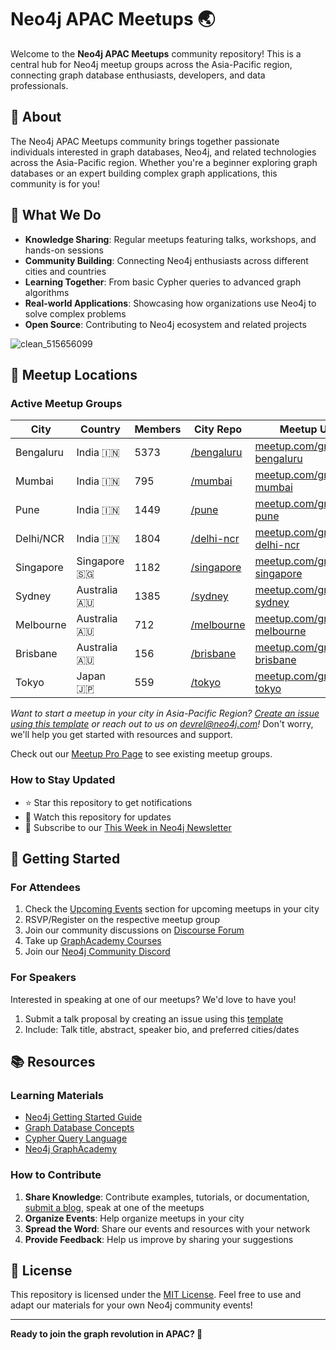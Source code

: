 # Neo4j APAC Meetups 🌏

Welcome to the **Neo4j APAC Meetups** community repository! This is a central hub for Neo4j meetup groups across the Asia-Pacific region, connecting graph database enthusiasts, developers, and data professionals.

## 🎯 About

The Neo4j APAC Meetups community brings together passionate individuals interested in graph databases, Neo4j, and related technologies across the Asia-Pacific region. Whether you're a beginner exploring graph databases or an expert building complex graph applications, this community is for you!

## 🌟 What We Do

- **Knowledge Sharing**: Regular meetups featuring talks, workshops, and hands-on sessions
- **Community Building**: Connecting Neo4j enthusiasts across different cities and countries
- **Learning Together**: From basic Cypher queries to advanced graph algorithms
- **Real-world Applications**: Showcasing how organizations use Neo4j to solve complex problems
- **Open Source**: Contributing to Neo4j ecosystem and related projects

![clean_515656099](https://github.com/user-attachments/assets/4da695b4-72e3-4921-9221-73ebb796ff9e)

## 📍 Meetup Locations

### Active Meetup Groups

| City | Country | Members | City Repo | Meetup URL |
|------|---------|--------------|---------|--------|
| Bengaluru | India 🇮🇳 | 5373 | [/bengaluru](https://github.com/sidagarwal04/neo4j-apac-meetups/tree/main/graphdb-bengaluru) |  [meetup.com/graphdb-bengaluru](https://www.meetup.com/graphdb-bengaluru) |
| Mumbai | India 🇮🇳 | 795 | [/mumbai](https://github.com/sidagarwal04/neo4j-apac-meetups/tree/main/graphdb-mumbai) | [meetup.com/graphdb-mumbai](https://www.meetup.com/graphdb-mumbai/) |
| Pune | India 🇮🇳 | 1449 | [/pune](https://github.com/sidagarwal04/neo4j-apac-meetups/tree/main/graphdb-pune) | [meetup.com/graphdb-pune](https://www.meetup.com/graphdb-pune) |
| Delhi/NCR | India 🇮🇳 | 1804 | [/delhi-ncr](https://github.com/sidagarwal04/neo4j-apac-meetups/tree/main/graphdb-delhi-ncr) | [meetup.com/graphdb-delhi-ncr](https://www.meetup.com/graphdb-delhi-ncr/) |
| Singapore | Singapore 🇸🇬 | 1182 | [/singapore](https://github.com/sidagarwal04/neo4j-apac-meetups/tree/main/graphdb-singapore) | [meetup.com/graphdb-singapore](https://www.meetup.com/graphdb-singapore/) |
| Sydney | Australia 🇦🇺 | 1385 | [/sydney](https://github.com/sidagarwal04/neo4j-apac-meetups/tree/main/graphdb-sydney) | [meetup.com/graphdb-sydney](https://www.meetup.com/graphdb-sydney/) |
| Melbourne | Australia 🇦🇺 | 712 | [/melbourne](https://github.com/sidagarwal04/neo4j-apac-meetups/tree/main/graphdb-melbourne) | [meetup.com/graphdb-melbourne](https://www.meetup.com/graphdb-melbourne/) |
| Brisbane | Australia 🇦🇺 | 156 | [/brisbane](https://github.com/sidagarwal04/neo4j-apac-meetups/tree/main/graphdb-brisbane) | [meetup.com/graphdb-brisbane](https://www.meetup.com/graphdb-brisbane/) |
| Tokyo | Japan 🇯🇵 | 559 | [/tokyo](https://github.com/sidagarwal04/neo4j-apac-meetups/tree/main/graphdb-tokyo) | [meetup.com/graphdb-tokyo](https://www.meetup.com/graphdb-tokyo/) |

*Want to start a meetup in your city in Asia-Pacific Region? [Create an issue using this template](../../issues/new?template=start-meetup.md) or reach out to us on [devrel@neo4j.com](mailto:devrel@neo4j.com)!* Don't worry, we'll help you get started with resources and support.

Check out our [Meetup Pro Page](meetup.com/pro/neo4j) to see existing meetup groups.

### How to Stay Updated
- ⭐ Star this repository to get notifications
- 👀 Watch this repository for updates
- 📧 Subscribe to our [This Week in Neo4j Newsletter](https://neo4j.com/blog/tag/twin4j/)

## 🚀 Getting Started

### For Attendees
1. Check the [Upcoming Events](https://www.meetup.com/pro/neo4j/) section for upcoming meetups in your city
2. RSVP/Register on the respective meetup group
3. Join our community discussions on [Discourse Forum](https://community.neo4j.com/)
4. Take up [GraphAcademy Courses](https://graphacademy.neo4j.com/)
5. Join our [Neo4j Community Discord](https://discord.gg/neo4j) 

### For Speakers
Interested in speaking at one of our meetups? We'd love to have you!

1. Submit a talk proposal by creating an issue using this [template](../../issues/new?template=call-for-speakers.md)
2. Include: Talk title, abstract, speaker bio, and preferred cities/dates

## 📚 Resources

### Learning Materials
- [Neo4j Getting Started Guide](https://neo4j.com/developer/get-started/)
- [Graph Database Concepts](https://neo4j.com/developer/graph-database/)
- [Cypher Query Language](https://neo4j.com/developer/cypher/)
- [Neo4j GraphAcademy](https://graphacademy.neo4j.com/)

### How to Contribute

1. **Share Knowledge**: Contribute examples, tutorials, or documentation, [submit a blog](https://medium.com/neo4j), speak at one of the meetups
2. **Organize Events**: Help organize meetups in your city
3. **Spread the Word**: Share our events and resources with your network
4. **Provide Feedback**: Help us improve by sharing your suggestions

## 📜 License

This repository is licensed under the [MIT License](LICENSE). Feel free to use and adapt our materials for your own Neo4j community events!

---

**Ready to join the graph revolution in APAC? 🚀**
